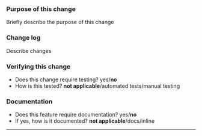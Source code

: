 ### Purpose of this change

Briefly describe the purpose of this change

### Change log

Describe changes

### Verifying this change

- Does this change require testing? yes/**no**
- How is this tested? **not applicable**/automated tests/manual testing

### Documentation

- Does this feature require documentation? yes/**no**
- If yes, how is it documented? **not applicable**/docs/inline

***